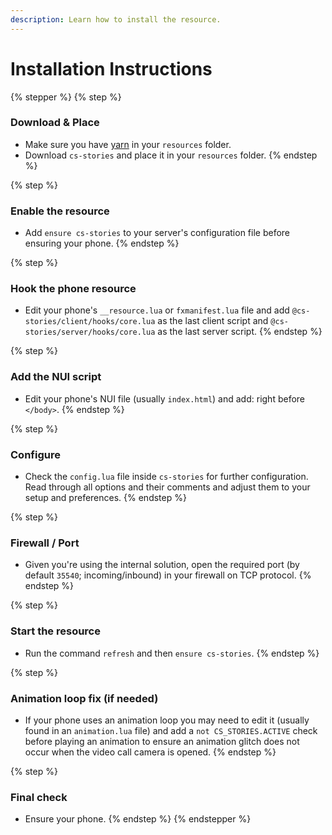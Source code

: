 ```yaml
---
description: Learn how to install the resource.
---
```


# Installation Instructions

{% stepper %}
{% step %}
### Download & Place

* Make sure you have [yarn](https://github.com/citizenfx/cfx-server-data/tree/master/resources/\[system]/\[builders]/yarn) in your `resources` folder.
* Download `cs-stories` and place it in your `resources` folder.
{% endstep %}

{% step %}
### Enable the resource

* Add `ensure cs-stories` to your server's configuration file before ensuring your phone.
{% endstep %}

{% step %}
### Hook the phone resource

* Edit your phone's `__resource.lua` or `fxmanifest.lua` file and add `@cs-stories/client/hooks/core.lua` as the last client script and `@cs-stories/server/hooks/core.lua` as the last server script.
{% endstep %}

{% step %}
### Add the NUI script

* Edit your phone's NUI file (usually `index.html`) and add: right before `</body>`.
{% endstep %}

{% step %}
### Configure

* Check the `config.lua` file inside `cs-stories` for further configuration. Read through all options and their comments and adjust them to your setup and preferences.
{% endstep %}

{% step %}
### Firewall / Port

* Given you're using the internal solution, open the required port (by default `35540`; incoming/inbound) in your firewall on TCP protocol.
{% endstep %}

{% step %}
### Start the resource

* Run the command `refresh` and then `ensure cs-stories`.
{% endstep %}

{% step %}
### Animation loop fix (if needed)

* If your phone uses an animation loop you may need to edit it (usually found in an `animation.lua` file) and add a `not CS_STORIES.ACTIVE` check before playing an animation to ensure an animation glitch does not occur when the video call camera is opened.
{% endstep %}

{% step %}
### Final check

* Ensure your phone.
{% endstep %}
{% endstepper %}
